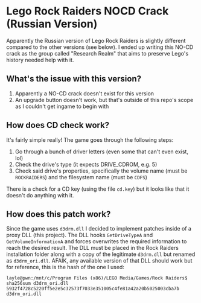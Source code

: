 # Lego Rock Raiders NOCD Crack (Russian Version)
Apparently the Russian version of Lego Rock Raiders is slightly different compared to the other versions (see below). I ended up writing this NO-CD crack as the group called "Research Realm" that aims to preserve Lego's history needed help with it.

## What's the issue with this version?
1. Apparently a NO-CD crack doesn't exist for this version
2. An upgrade button doesn't work, but that's outside of this repo's scope as I couldn't get ingame to begin with

## How does CD check work?
It's fairly simple really! The game goes through the following steps:
1. Go through a bunch of driver letters (even some that can't even exist, lol)
2. Check the drive's type (it expects DRIVE_CDROM, e.g. 5)
3. Check said drive's properties, specifically the volume name (must be `ROCKRAIDERS`) and the filesystem name (must be `CDFS`)

There is a check for a CD key (using the file `cd.key`) but it looks like that it doesn't do anything with it.

## How does this patch work?
Since the game uses `d3drm.dll` I decided to implement patches inside of a proxy DLL (this project). The DLL hooks `GetDriveTypeA` and `GetVolumeInformationA` and forces overwrites the required information to reach the desired result.
The DLL must be placed in the Rock Raiders installation folder along with a copy of the legitimate `d3drm.dll` but renamed as `d3drm_ori.dll`.
AFAIK, any available version of that DLL should work but for reference, this is the hash of the one I used:

```
layle@pwn:/mnt/c/Program Files (x86)/LEGO Media/Games/Rock Raiders$ sha256sum d3drm_ori.dll
5932f4728c5220ff5e2e5c32573f7033e351005c4fe81a42a20b5025003cba7b  d3drm_ori.dll
```
